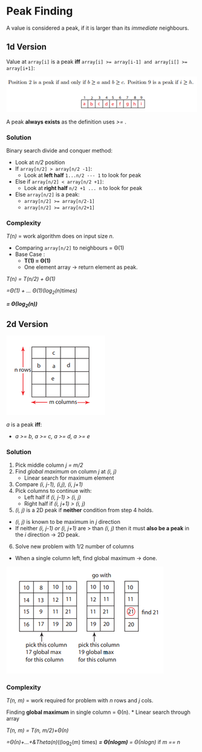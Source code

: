 # Peak Finding
A value is considered a peak, if it is larger than its *immediate* neighbours.

## 1d Version
Value at `array[i]` is a peak **iff** `array[i] >= array[i-1] and array[i[] >= array[i+1]`:

![](../../images/2017-09-14-14-43-28.png)

A peak **always exists** as the definition uses *>=* .

### Solution
Binary search divide and conquer method:
* Look at *n/2* position
* If `array[n/2] > array[n/2 -1]`:
    * Look at **left half** `1...n/2 --- 1` to look for peak
* Else if `array[n/2] < array[n/2 +1]`:
    * Look at **right half** `n/2 +1 ... n` to look for peak
* Else `array[n/2]` is a peak:
    * `array[n/2] >= array[n/2-1]`
    * `array[n/2] >= array[n/2+1]`

### Complexity
*T(n)* = work algorithm does on input size *n*.
* Comparing `array[n/2]` to neighbours = &Theta;(1)
* Base Case :
    * **T(1) = &Theta;(1)**
    * One element array -> return element as peak.

*T(n) = T(n/2) + &Theta;(1)*

*=&Theta;(1) + ... &Theta;(1)(log<sub>2</sub>(n)times)*

***= &Theta;(log<sub>2</sub>(n))***

## 2d Version

![](../../images/2017-09-15-07-28-19.png)

*a* is a peak **iff**:
* *a >= b, a >= c, a >= d, a >= e*

### Solution
1. Pick middle column *j = m/2*
2. Find *global maximum* on column *j* at *(i, j)*
    * Linear search for maximum element
3. Compare *(i, j-1), (i,j), (i, j+1)*
4. Pick columns to continue with:
    * Left half if *(i, j-1) > (i, j)*
    * Right half if *(i, j+1) > (i, j)*
5. *(i, j)* is a 2D peak if **neither** condition from step 4 holds.
* *(i, j)* is known to be maximum in *j* direction
* If neither *(i, j-1) or (i, j+1)* are > than *(i, j)* then it must **also be a peak** in the *i* direction -> 2D peak.
6. Solve new problem with 1/2 number of columns
* When a single column left, find global maximum -> done.

![](../../images/2017-09-15-07-40-43.png)

### Complexity
*T(n, m)* = work required for problem with *n* rows and *j* cols.

Finding **global maximum** in single column = &Theta;(n).
    * Linear search through array

*T(n, m) = T(n, m/2)+&Theta;(n)*

*=&Theta;(n)+...+&Theta(n)*((log<sub>2</sub>(m) times)
***= &Theta;(nlogm)** = &Theta;(nlogn)* if *m == n*